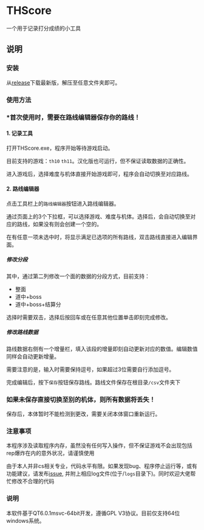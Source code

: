 # THScore
一个用于记录打分成绩的小工具
## 说明
### 安装
从[release](https://github.com/denebwang/touhouScore/releases)下载最新版，解压至任意文件夹即可。
### 使用方法
### \*首次使用时，需要在路线编辑器保存你的路线！
#### 1. 记录工具
打开THScore.exe，程序开始等待游戏启动。

目前支持的游戏：`th10` `th11`。汉化版也可运行，但不保证读取数据的正确性。

进入游戏后，选择难度与机体直接开始游戏即可，程序会自动切换至对应路线。
#### 2. 路线编辑器
点击工具栏上的`路线编辑器`按钮进入路线编辑器。

通过页面上的3个下拉框，可以选择游戏、难度与机体。选择后，会自动切换至对应的路线，如果没有则会创建一个空的。

在有任意一项未选中时，将显示满足已选项的所有路线，双击路线直接进入编辑界面。
##### 修改分段
其中，通过第二列修改一个面的数据的分段方式，目前支持：
* 整面
* 道中+boss
* 道中+boss+结算分

选择时需要双击，选择后按回车或在任意其他位置单击即刻完成修改。
##### 修改路线数据
路线数据右侧有一个增量栏，填入该段的增量即刻自动更新对应的数值。编辑数值同样会自动更新增量。

需要注意的是，输入时需要保持逗号，如果超过3位需要自行添加逗号。

完成编辑后，按下`保存`按钮保存路线。路线文件保存在根目录`/csv`文件夹下
### 如果未保存直接切换至别的机体，则所有数据将丢失！
保存后，本体暂时不能检测到更改，需要关闭本体窗口重新运行。
### 注意事项
本程序涉及读取程序内存，虽然没有任何写入操作，但不保证游戏不会出现包括rep爆炸在内的意外状况，请谨慎使用

由于本人并非cs相关专业，代码水平有限。如果发现bug、程序停止运行等，或有功能建议，请发布[issue](https://github.com/denebwang/touhouScore/issues), 并附上相应log文件(位于/`logs`目录下)。同时欢迎大佬帮忙修改不合理的代码
### 说明
本软件基于QT6.0.1msvc-64bit开发，遵循GPL V3协议。目前仅支持64位windows系统。
